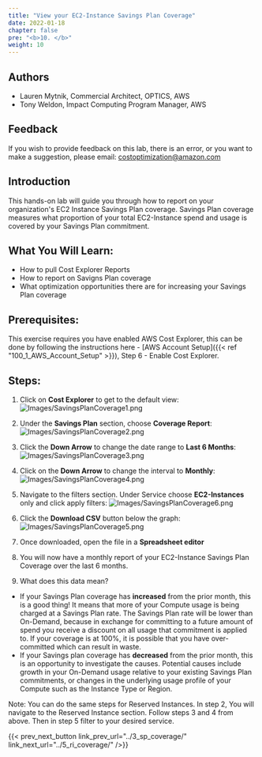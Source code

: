 ```yaml
---
title: "View your EC2-Instance Savings Plan Coverage"
date: 2022-01-18
chapter: false
pre: "<b>10. </b>"
weight: 10
---
```

## Authors
- Lauren Mytnik, Commercial Architect, OPTICS, AWS
- Tony Weldon, Impact Computing Program Manager, AWS

## Feedback
If you wish to provide feedback on this lab, there is an error, or you want to make a suggestion, please email: costoptimization@amazon.com

## Introduction
This hands-on lab will guide you through how to report on your organization's EC2 Instance Savings Plan coverage. Savings Plan coverage measures what proportion of your total EC2-Instance spend and usage is covered by your Savings Plan commitment. 

## What You Will Learn:
- How to pull Cost Explorer Reports
- How to report on Savigns Plan coverage
- What optimization opportunities there are for increasing your Savings Plan coverage

## Prerequisites: 
This exercise requires you have enabled AWS Cost Explorer, this can be done by following the instructions here - [AWS Account Setup]({{< ref "100_1_AWS_Account_Setup" >}}), Step 6 - Enable Cost Explorer.

## Steps: 

1. Click on **Cost Explorer** to get to the default view:
![Images/SavingsPlanCoverage1.png](/Cost/100_5_Cost_Visualization/Images/SavingsPlanCoverage1.png?classes=lab_picture_small)

2. Under the **Savings Plan** section, choose **Coverage Report**:
![Images/SavingsPlanCoverage2.png](/Cost/100_5_Cost_Visualization/Images/SavingsPlanCoverage2.png?classes=lab_picture_small)

3. Click the **Down Arrow** to change the date range to **Last 6 Months**:
![Images/SavingsPlanCoverage3.png](/Cost/100_5_Cost_Visualization/Images/SavingsPlanCoverage3.png?classes=lab_picture_small)

4. Click on the **Down Arrow** to change the interval to **Monthly**:
![Images/SavingsPlanCoverage4.png](/Cost/100_5_Cost_Visualization/Images/SavingsPlanCoverage4.png?classes=lab_picture_small)

5. Navigate to the filters section. Under Service choose **EC2-Instances** only and click apply filters:
![Images/SavingsPlanCoverage6.png](/Cost/100_5_Cost_Visualization/Images/SavingsPlanCoverage6.png?classes=lab_picture_small)

6. Click the **Download CSV** button below the graph:
![Images/SavingsPlanCoverage5.png](/Cost/100_5_Cost_Visualization/Images/SavingsPlanCoverage5.png?classes=lab_picture_small)

7. Once downloaded, open the file in a **Spreadsheet editor**

8. You will now have a monthly report of your EC2-Instance Savings Plan Coverage over the last 6 months. 

9. What does this data mean? 
- If your Savings Plan coverage has **increased** from the prior month, this is a good thing! It means that more of your Compute usage is being charged at a Savings Plan rate. The Savings Plan rate will be lower than On-Demand, because in exchange for committing to a future amount of spend you receive a discount on all usage that commitment is applied to. If your coverage is at 100%, it is possible that you have over-committed which can result in waste.   
- If your Savings plan coverage has **decreased** from the prior month, this is an opportunity to investigate the causes. Potential causes include growth in your On-Demand usage relative to your existing Savings Plan commitments, or changes in the underlying usage profile of your Compute such as the Instance Type or Region. 


Note: You can do the same steps for Reserved Instances. In step 2, You will navigate to the Reserved Instance section. Follow steps 3 and 4 from above. Then in step 5 filter to your desired service. 

{{< prev_next_button link_prev_url="../3_sp_coverage/" link_next_url="../5_ri_coverage/" />}}